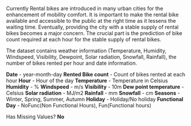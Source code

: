 Currently Rental bikes are introduced in many urban cities for the enhancement of mobility comfort. It is important to make the rental bike available and accessible to the public at the right time as it lessens the waiting time. Eventually, providing the city with a stable supply of rental bikes becomes a major concern. The crucial part is the prediction of bike count required at each hour for the stable supply of rental bikes. 

The dataset contains weather information (Temperature, Humidity, Windspeed, Visibility, Dewpoint, Solar radiation, Snowfall, Rainfall), the number of bikes rented per hour and date information. 

**Date** - year-month-day
**Rented Bike count** - Count of bikes rented at each hour
**Hour** - Hour of the day
**Temperature** - Temperature in Celsius
**Humidity** - %
**Windspeed** - m/s
**Visibility** - 10m
**Dew point temperature** - Celsius 
**Solar radiation** - MJ/m2
**Rainfall** - mm
**Snowfall** - cm
**Seasons** - Winter, Spring, Summer, Autumn
**Holiday** - Holiday/No holiday
**Functional Day** - NoFunc(Non Functional Hours), Fun(Functional hours)

Has Missing Values? **No**
